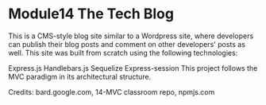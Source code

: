 # Module14 The Tech Blog

This is a CMS-style blog site similar to a Wordpress site, where developers can publish their blog posts and comment on other developers' posts as well. This site was built from scratch using the following technologies:

Express.js
Handlebars.js
Sequelize
Express-session
This project follows the MVC paradigm in its architectural structure.


Credits: bard.google.com, 14-MVC classroom repo, npmjs.com
